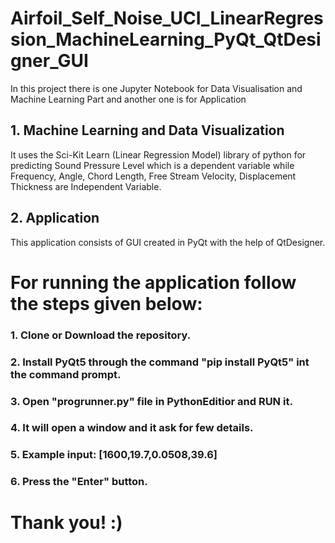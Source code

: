 # Airfoil_Self_Noise_UCI_LinearRegression_MachineLearning_PyQt_QtDesigner_GUI

In this project there is one Jupyter Notebook for Data Visualisation and Machine Learning Part and another one is for Application

## 1. Machine Learning and Data Visualization
   It uses the Sci-Kit Learn (Linear Regression Model) library of python for predicting Sound Pressure Level which is a dependent variable while Frequency, Angle, Chord Length, Free Stream Velocity, Displacement Thickness are Independent Variable.
    
## 2. Application
   This application consists of GUI created in PyQt with the help of QtDesigner.
    
# For running the application follow the steps given below:
  ### 1. Clone or Download the repository.
  ### 2. Install PyQt5 through the command "pip install PyQt5" int the command prompt.
  ### 3. Open "progrunner.py" file in PythonEditior and RUN it.
  ### 4. It will open a window and it ask for few details.
  ### 5. Example input: [1600,19.7,0.0508,39.6]
  ### 6. Press the "Enter" button.
  

# Thank you! :)
